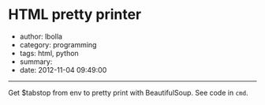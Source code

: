 # HTML pretty printer

- author: lbolla
- category: programming
- tags: html, python
- summary: 
- date: 2012-11-04 09:49:00

----------------

Get $tabstop from env to pretty print with BeautifulSoup. See code in `cmd`.
